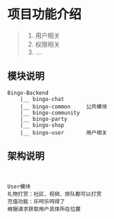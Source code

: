# 项目功能介绍

> 1. 用户相关
> 1. 权限相关
> 2. ....

## 模块说明
~~~
Bingo-Backend
    |__ bingo-chat                 
    |__ bingo-common     公共模块
    |__ bingo-community      
    |__ bingo-party    
    |__ bingo-shop   
    |__ bingo-user       用户相关

~~~
## 架构说明
~~~


User模块
礼物打赏：社区、视频、排队都可以打赏
充值功能：乐呵乐呵得了
根据请求获取用户具体所在位置



